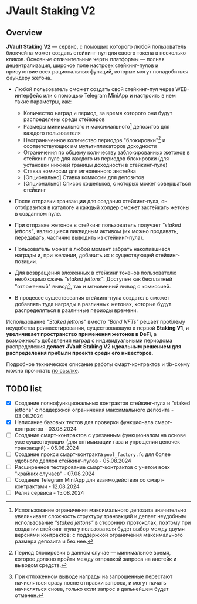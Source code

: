 # JVault Staking V2

## Overview

**JVault Staking V2** — сервис, с помощью которого любой пользователь блокчейна может создать стейкинг-пул для своего токена в несколько кликов. Основные отличительные черты платформы — полная децентрализация, широкое поле настроек стейкинг-пулов и присутствие всех рациональных функций, которые могут понадобиться фаундеру жетона.

- Любой пользователь сможет создать свой стейкинг-пул через WEB-интерфейс или с помощью Telegram MiniApp и настроить в нем такие параметры, как:
    * Количество наград и период, за время которого они будут распределены среди стейкеров
    * Размеры минимального и максимального[^1] депозитов для каждого пользователя
    * Неограниченное количество периодов "блокировки"[^2] и соответствующих им мультипликаторов доходности
    * Ограничения по общему количеству заблокированных жетонов в стейкинг-пуле для каждого из периодов блокировки (для установки нижней границы доходности в стейкинг-пуле)
    * Ставка комиссии для мгновенного анстейка
    * \[Опционально\] Ставка комиссии для депозитов
    * \[Опционально\] Список кошельков, с которых может совершаться стейкинг

- После отправки транзакции для создания стейкинг-пула, он отобразится в каталоге и каждый холдер сможет застейкать жетоны в созданном пуле.

- При отправке жетонов в стейкинг пользователь получает *"staked jettons"*, являющиеся ликвидным активом (их можно продавать, передавать, частично выводить из стейкинг-пула).

- Пользователь может в любой момент забрать накопившиеся награды и, при желании, добавить их к существующей стейкинг-позиции.

- Для возвращения вложенных в стейкинг токенов пользователю необходимо сжечь *"staked jettons"*. Доступен как бесплатный "отложенный" вывод[^3], так и мгновенный вывод с комиссией. 

- В процессе существования стейкинг-пула создатель сможет добавлять туда награды в различных жетонах, которые будут распределяться в различные периоды времени.


Использование *"Staked jettons"* вместо *"Bond NFTs"* решает проблему неудобства реинвестирования, существовавшую в первой **Staking V1**, и **увеличивает пространство применения жетонов в DeFi**, а возможность добавления наград с индивидуальными периодома распределения **делает JVault Staking V2 идеальным решением для распределения прибыли проекта среди его инвесторов**.

Подробное техническое описание работы смарт-контрактов и tlb-схему можно прочитать [по ссылке](./src/pools_with_limits/contracts/description-ru.tlb).

## TODO list

- [x] Создание полнофункциональных контрактов стейкинг-пула и "staked jettons" с поддержкой ограничения максимального депозита - 03.08.2024
- [x] Написание базовых тестов для проверки функционала смарт-контрактов - 03.08.2024
- [ ] Создание смарт-контрактов с урезанным функционалом на основе уже существующих (для оптимизации газа и упрощения цепочек транзакций) - 05.08.2024
- [ ] Создание прокси смарт-контракта `pool_factory.fc` для более удобного деплоя стейкинг-пулов - 05.08.2024
- [ ] Расширенное тестирование смарт-контрактов с учетом всех "крайних случаев" - 07.08.2024
- [ ] Создание Telegram MiniApp для взаимодействия со смарт-контрактами - 12.08.2024
- [ ] Релиз сервиса - 15.08.2024

[^1]: Использование ограничения максимального депозита значительно увеличивает сложность структуру транзакций и делает неудобным использование *"staked jettons"* в сторонних протоколах, поэтому при создании стейкинг-пула у пользователя будет выбор между двумя версиями контрактов: с поддержкой ограничения максимального размера депозита и без нее.

[^2]: Период блокировки в данном случае — минимальное время, которое должно пройти между отправкой запроса на анстейк и выводом средств. 

[^3]: При отложенном выводе награды на запрошенные перестают начисляться сразу после отправки запроса, и могут начать начисляться снова, только если запрос в дальнейшем будет отменен.